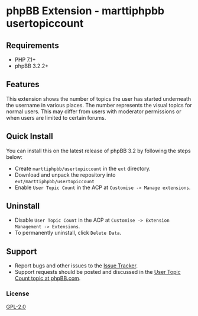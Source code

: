 # phpBB Extension - marttiphpbb usertopiccount

## Requirements

* PHP 7.1+
* phpBB 3.2.2+

## Features

This extension shows the number of topics the user has started underneath the username in various places. The number represents the visual topics for normal users. This may differ from users with moderator permissions or when users are limited to certain forums.

## Quick Install

You can install this on the latest release of phpBB 3.2 by following the steps below:

* Create `marttiphpbb/usertopiccount` in the `ext` directory.
* Download and unpack the repository into `ext/marttiphpbb/usertopiccount`
* Enable `User Topic Count` in the ACP at `Customise -> Manage extensions`.

## Uninstall

* Disable `User Topic Count` in the ACP at `Customise -> Extension Management -> Extensions`.
* To permanently uninstall, click `Delete Data`.

## Support

* Report bugs and other issues to the [Issue Tracker](https://github.com/marttiphpbb/phpbb-ext-usertopiccount/issues).
* Support requests should be posted and discussed in the [User Topic Count topic at phpBB.com](https://www.phpbb.com/community/viewtopic.php?f=456&t=2287936).

### License

[GPL-2.0](license.txt)

